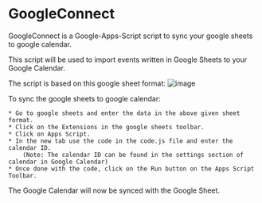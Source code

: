# GoogleConnect
GoogleConnect is a Google-Apps-Script script to sync your google sheets to google calendar.

This script will be used to import events written in Google Sheets to your Google Calendar. 

The script is based on this google sheet format:
![image](https://user-images.githubusercontent.com/54525627/210228681-d2ecf204-7cc2-4628-96e1-7877418b25d8.png)

To sync the google sheets to google calendar:
```
* Go to google sheets and enter the data in the above given sheet format.
* Click on the Extensions in the google sheets toolbar.
* Click on Apps Script.
* In the new tab use the code in the code.js file and enter the calendar ID.
    (Note: The calendar ID can be found in the settings section of calendar in Google Calendar)
* Once done with the code, click on the Run button on the Apps Script Toolbar.
```
The Google Calendar will now be synced with the Google Sheet.
